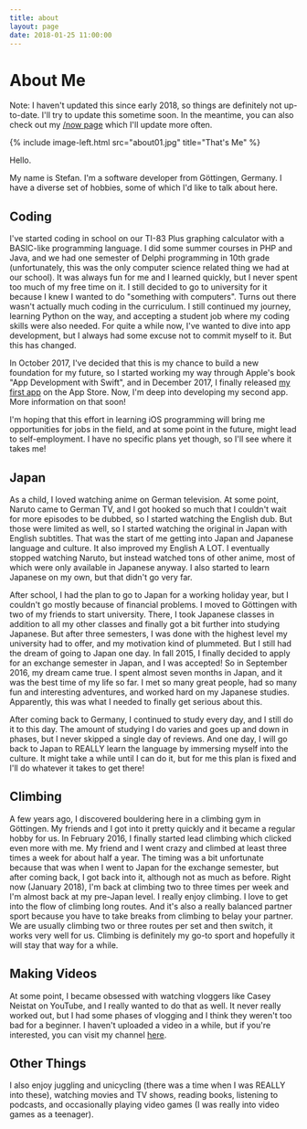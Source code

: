 ```yaml
---
title: about
layout: page
date: 2018-01-25 11:00:00
---
```

# About Me

Note: I haven't updated this since early 2018, so things are definitely not up-to-date. I'll try to update this sometime soon. In the meantime, you can also check out my [/now page](/now/) which I'll update more often.

{% include image-left.html src="about01.jpg" title="That's Me" %}

Hello.

My name is Stefan. I'm a software developer from Göttingen, Germany. I have a diverse set of hobbies, some of which I'd like to talk about here.

<div style="clear:both;"></div>

## Coding
I've started coding in school on our TI-83 Plus graphing calculator with a BASIC-like programming language. I did some summer courses in PHP and Java, and we had one semester of Delphi programming in 10th grade (unfortunately, this was the only computer science related thing we had at our school). It was always fun for me and I learned quickly, but I never spent too much of my free time on it. I still decided to go to university for it because I knew I wanted to do "something with computers". Turns out there wasn't actually much coding in the curriculum. I still continued my journey, learning Python on the way, and accepting a student job where my coding skills were also needed. For quite a while now, I've wanted to dive into app development, but I always had some excuse not to commit myself to it. But this has changed.

In October 2017, I've decided that this is my chance to build a new foundation for my future, so I started working my way through Apple's book "App Development with Swift", and in December 2017, I finally released [my first app](/nodoka/) on the App Store. Now, I'm deep into developing my second app. More information on that soon!

I'm hoping that this effort in learning iOS programming will bring me opportunities for jobs in the field, and at some point in the future, might lead to self-employment. I have no specific plans yet though, so I'll see where it takes me!

## Japan
As a child, I loved watching anime on German television. At some point, Naruto came to German TV, and I got hooked so much that I couldn't wait for more episodes to be dubbed, so I started watching the English dub. But those were limited as well, so I started watching the original in Japan with English subtitles. That was the start of me getting into Japan and Japanese language and culture. It also improved my English A LOT. I eventually stopped watching Naruto, but instead watched tons of other anime, most of which were only available in Japanese anyway. I also started to learn Japanese on my own, but that didn't go very far.

After school, I had the plan to go to Japan for a working holiday year, but I couldn't go mostly because of financial problems. I moved to Göttingen with two of my friends to start university. There, I took Japanese classes in addition to all my other classes and finally got a bit further into studying Japanese. But after three semesters, I was done with the highest level my university had to offer, and my motivation kind of plummeted. But I still had the dream of going to Japan one day. In fall 2015, I finally decided to apply for an exchange semester in Japan, and I was accepted! So in September 2016, my dream came true. I spent almost seven months in Japan, and it was the best time of my life so far. I met so many great people, had so many fun and interesting adventures, and worked hard on my Japanese studies. Apparently, this was what I needed to finally get serious about this.

After coming back to Germany, I continued to study every day, and I still do it to this day. The amount of studying I do varies and goes up and down in phases, but I never skipped a single day of reviews. And one day, I will go back to Japan to REALLY learn the language by immersing myself into the culture. It might take a while until I can do it, but for me this plan is fixed and I'll do whatever it takes to get there!

## Climbing
A few years ago, I discovered bouldering here in a climbing gym in Göttingen. My friends and I got into it pretty quickly and it became a regular hobby for us. In February 2016, I finally started lead climbing which clicked even more with me. My friend and I went crazy and climbed at least three times a week for about half a year. The timing was a bit unfortunate because that was when I went to Japan for the exchange semester, but after coming back, I got back into it, although not as much as before. Right now (January 2018), I'm back at climbing two to three times per week and I'm almost back at my pre-Japan level. I really enjoy climbing. I love to get into the flow of climbing long routes. And it's also a really balanced partner sport because you have to take breaks from climbing to belay your partner. We are usually climbing two or three routes per set and then switch, it works very well for us. Climbing is definitely my go-to sport and hopefully it will stay that way for a while.

## Making Videos
At some point, I became obsessed with watching vloggers like Casey Neistat on YouTube, and I really wanted to do that as well. It never really worked out, but I had some phases of vlogging and I think they weren't too bad for a beginner. I haven't uploaded a video in a while, but if you're interested, you can visit my channel [here](https://www.youtube.com/channel/UCc8Hh2eMk1PUO4u5q74mmWQ).

<!-- TODO: Link my favorites from my channel. -->

## Other Things
I also enjoy juggling and unicycling (there was a time when I was REALLY into these), watching movies and TV shows, reading books, listening to podcasts, and occasionally playing video games (I was really into video games as a teenager).
